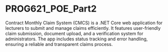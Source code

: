 # PROG621_POE_Part2
Contract Monthly Claim System (CMCS) is a .NET Core web application for lecturers to submit and manage claims efficiently. It features user-friendly claim submission, document upload, and a verification system for administrators. The app includes status tracking and error handling, ensuring a reliable and transparent claims process.
